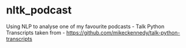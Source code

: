 # nltk_podcast
Using NLP to analyse one of my favourite podcasts - Talk Python
Transcripts taken from - https://github.com/mikeckennedy/talk-python-transcripts

